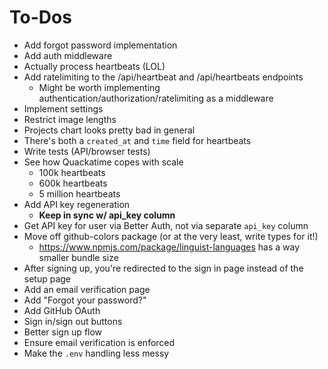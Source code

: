 # To-Dos

- Add forgot password implementation
- Add auth middleware
- Actually process heartbeats (LOL)
- Add ratelimiting to the /api/heartbeat and /api/heartbeats endpoints
  - Might be worth implementing authentication/authorization/ratelimiting as a middleware
- Implement settings
- Restrict image lengths
- Projects chart looks pretty bad in general
- There's both a `created_at` and `time` field for heartbeats
- Write tests (API/browser tests)
- See how Quackatime copes with scale
  - 100k heartbeats
  - 600k heartbeats
  - 5 million heartbeats
- Add API key regeneration
  - **Keep in sync w/ api_key column**
- Get API key for user via Better Auth, not via separate `api_key` column
- Move off github-colors package (or at the very least, write types for it!)
  - <https://www.npmjs.com/package/linguist-languages> has a way smaller bundle size
- After signing up, you're redirected to the sign in page instead of the setup page
- Add an email verification page
- Add "Forgot your password?"
- Add GitHub OAuth
- Sign in/sign out buttons
- Better sign up flow
- Ensure email verification is enforced
- Make the `.env` handling less messy
